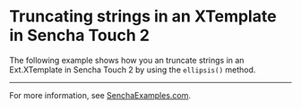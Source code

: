 # Truncating strings in an XTemplate in Sencha Touch 2 #

The following example shows how you an truncate strings in an Ext.XTemplate in Sencha Touch 2 by using the `ellipsis()` method.

---

For more information, see [SenchaExamples.com](http://senchaexamples.com/2012/03/12/truncating-strings-in-an-xtemplate-in-sencha-touch-2/).
